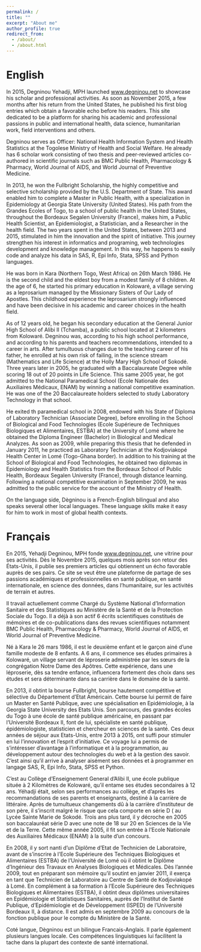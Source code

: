 ```yaml
---
permalink: /
title: ""
excerpt: "About me"
author_profile: true
redirect_from: 
  - /about/
  - /about.html
---
```


English
======
In 2015, Degninou Yehadji, MPH launched www.degninou.net  to showcase his scholar and professional activities. As soon as November 2015, a few months after his return from the United States, he published his first blog entries which obtain a favorable echo before his readers. This site dedicated to be a platform for sharing his academic and professional passions in public and international health, data science, humanitarian work, field interventions and others.

Degninou serves as Officer: National Health Information System and Health Statistics at the Togolese Ministry of Health and Social Welfare. He already has 6 scholar work consisting of two thesis and peer-reviewed articles co-authored in scientific journals such as BMC Public Health, Pharmacology & Pharmacy, World Journal of AIDS, and World Journal of Preventive Medicine.

In 2013, he won the Fullbright Scholarship, the highly competitive and selective scholarship provided by the U.S. Department of State. This award enabled him to complete a Master in Public Health, with a specialization in Epidemiology at Georgia State University (United States). His path from the Grandes Ecoles of Togo, to a school of public health in the United States, throughout the Bordeaux Segalen University (France), makes him, a Public Health Scientist, an Epidemiologist, a Statistician, and a Researcher in the health field. The two years spent in the United States, between 2013 and 2015, stimulated in him the innovation and the spirit of initiative. This journey strengthen his interest in informatics and programing, web technologies development  and knowledge management. In this way, he happens to easily code and analyze his data in SAS, R, Epi Info, Stata, SPSS and Python languages.

He was born in Kara (Northern Togo, West Africa) on 26th March 1986. He is the second child and the eldest boy from a modest family of 8 children. At the age of 6, he started his primary education in Kolowaré, a village serving as a leprosarium managed by the Missionary Sisters of Our Lady of Apostles. This childhood experience  the leprosarium strongly influenced and have been decisive in his academic and career choices in the health field.

As of 12 years old, he began his secondary education at the General Junior High School of Alibi II (Tchamba), a public school located at 2 kilometers from Kolowaré. Degninou was, according to his high school performance, and according to his parents and teachers recommendations, intended to a career in arts. After tumultuous changes due to the teaching career of his father, he enrolled at his own risk of failing, in the science stream (Mathematics and Life Science) at the Holly Mary High School of Sokodé. Three years later in 2005, he graduated with a Baccalaureate Degree while scoring 18 out of 20 points in Life Science. This same 2005 year, he got admitted to the National Paramedical School (Ecole Nationale des Auxiliaires Médicaux, ENAM) by winning a national competitive examination. He was one of the 20 Baccalaureate holders selected to study Laboratory Technology in that school.

He exited th paramedical school in 2008, endowed with his State of Diploma of Laboratory Technician (Associate Degree), before enrolling in the School of Biological and Food Technologies (Ecole Supérieure de Techniques Biologiques et Alimentaires, ESTBA) at the University of Lomé where he obtained the Diploma Engineer (Bachelor) in Biological and Medical Analyzes. As soon as 2009, while preparing this thesis that he defended in January 2011, he practiced as Laboratory Technician at the Kodjoviakopé Health Center in Lomé (Togo-Ghana border). In addition to his training at the School of Biological and Food Technologies, he obtained two diplomas in Epidemiology and Health Statistics from the Bordeaux School of Public Health, Bordeaux Segalen University (France), through distance learning. Following a national competitive examination in September 2009, he was admitted to the public service for the account of the Ministry of Health.

On the language side, Dègninou is a French-English bilingual and also speaks several other local languages. These language skills make it easy for him to work in most of global health contexts.

Français
======
En 2015, Yehadji Degninou, MPH fonde  www.degninou.net, une vitrine pour ses activités. Dès le Novembre 2015, quelques mois après son retour des États-Unis, il publie ses premiers articles qui obtiennent un écho favorable auprès de ses pairs. Ce site se veut être une plateforme de partage de ses passions académiques et professionnelles en santé publique, en santé internationale, en science des données, dans l’humanitaire, sur les activités de terrain et autres.

Il travail actuellement comme Chargé du Système National d’Information Sanitaire et des Statistiques au Ministère de la Santé et de la Protection Sociale du Togo. Il a déjà à son actif 6 écrits scientifiques constitués de mémoires et de co-publications dans des revues scientifiques notamment BMC Public Health, Pharmacology & Pharmacy, World Journal of AIDS, et World Journal of Preventive Medicine.

Né à Kara le 26 mars 1986, il est le deuxième enfant et le garçon ainé d’une famille modeste de 8 enfants. A 6 ans, il commence ses études primaires à Kolowaré, un village servant de léproserie administrée par les sœurs de la congrégation Notre Dame des Apôtres. Cette expérience, dans une léproserie, dès sa tendre enfance, influencera fortement des choix dans ses études et sera déterminante dans sa carrière dans le domaine de la santé.

En 2013, il obtint la bourse Fullbright, bourse hautement compétitive et sélective du Département d’Etat Américain. Cette bourse lui permit de faire un Master en Santé Publique, avec une spécialisation en Epidémiologie, à la Georgia State University des Etats Unis. Son parcours, des grandes écoles du Togo à une école de santé publique américaine, en passant par l’Université Bordeaux II, font de lui, spécialiste en santé publique, épidémiologiste, statisticien et chercheur en sciences de la santé. Ces deux années de séjour aux Etats-Unis, entre 2013 à 2015, ont suffi pour stimuler en lui l’innovation et l’esprit d’initiative. Ce voyage lui a permis de s’intéresser d’avantage à l’informatique et à la programmation, au développement autour des technologies du web et à la gestion des savoir. C’est ainsi qu’il arrive à analyser aisément ses données et à programmer en langage SAS, R, Epi Info, Stata, SPSS et Python.

C’est au Collège d’Enseignement General d’Alibi II, une école publique située à 2 Kilomètres de Kolowaré, qu’il entame ses études secondaires à 12 ans. Yéhadji était, selon ses performances au collège, et d’après les recommandations de ses parents et enseignants, destiné à la carrière de littéraire. Après de tumultueux changements dû à la carrière d’instituteur de son père, il s’inscrit malgré le risque que cela comporte en série D ( au Lycée Sainte Marie de Sokodé. Trois ans plus tard, il y décroche en 2005 son baccalauréat série D avec une note de 18 sur 20 en Sciences de la Vie et de la Terre. Cette même année 2005, il fit son entrée à l’Ecole Nationale des Auxiliaires Médicaux (ENAM) à la suite d’un concours.

En 2008, il y sort nanti d’un Diplôme d’Etat de Technicien de Laboratoire, avant de s’inscrire à l’Ecole Supérieure des Techniques Biologiques et Alimentaires (ESTBA) de l’Université de Lomé où il obtint le Diplôme d’Ingénieur des Travaux en Analyses Biologiques et Médicales. Dès l’année 2009, tout en préparant son mémoire qu’il soutint en janvier 2011, il exerça en tant que Technicien de Laboratoire au Centre de Santé de Kodjoviakopé à Lomé. En complément à sa formation à l’Ecole Supérieure des Techniques Biologiques et Alimentaires (ESTBA), il obtint deux diplômes universitaires en Epidémiologie et Statistiques Sanitaires, auprès de l’Institut de Santé Publique, d’Epidémiologie et de Développement (ISPED) de l’Université Bordeaux II, à distance. Il est admis en septembre 2009 au concours de la fonction publique pour le compte du Ministère de la Santé.

Coté langue, Dègninou est un bilingue Francais-Anglais. Il parle également plusieurs langues locale. Ces compétences linguistiques lui facilitent la tache dans la plupart des contexte de santé international.
